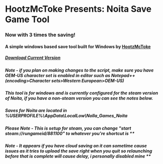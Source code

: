 # HootzMcToke Presents: Noita Save Game Tool

### Now with 3 times the saving!

#### A simple windows based save tool built for Windows by [HootzMcToke](https://steamcommunity.com/id/HootzMcToke)

##### [Download Current Version](https://github.com/HootzMcToke/NoitaSaveTool/releases)

##### *Note - if you plan on making changes to the script, make sure you have OEM-US character set is enabled in editor such as Notepad++(encoding>Character sets>Western European>OEM-US)*

##### This tool is for windows and is currently configured for the steam version of Noita, if you have a non-steam version you can see the notes below.

##### Saves for Noita are located in %USERPROFILE%\AppData\LocalLow\Nolla_Games_Noita

##### Please Note - This is setup for steam, you can change "start steam://rungameid/881100" to whatever you're shortcut is ** 

##### Note - It appears if you have cloud saving on it can sometime cause issues as it tries to upload the save right when you quit so relaunching before that is complete will cause delay, i personally disabled mine **
